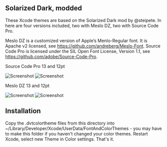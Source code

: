 ## Solarized Dark, modded

These Xcode themes are based on the Solarized Dark mod by @steipete. In here are four versions included, two with Meslo DZ, two with Source Code Pro.

Meslo DZ is a customized version of Apple’s Menlo-Regular font. It is Apache v2 licensed, see https://github.com/andreberg/Meslo-Font.
Source Code Pro is licensed under the SIL Open Font License, Version 1.1, see https://github.com/adobe/Source-Code-Pro.

Source Code Pro 13 and 12pt

![Screenshot](https://raw.github.com/stefanmunz/xcode-themes-solarized-modded/master/Screenshots/SCP13.png "Screenshot")
![Screenshot](https://raw.github.com/stefanmunz/xcode-themes-solarized-modded/master/Screenshots/SCP12.png "Screenshot")

Meslo DZ 13 and 12pt

![Screenshot](https://raw.github.com/stefanmunz/xcode-themes-solarized-modded/master/Screenshots/Meslo13.png "Screenshot")
![Screenshot](https://raw.github.com/stefanmunz/xcode-themes-solarized-modded/master/Screenshots/Meslo12.png "Screenshot")

Installation
------------
Copy the .dvtcolortheme files from this directory into ~/Library/Developer/Xcode/UserData/FontAndColorThemes - you may have to make this folder if you haven't changed your color themes. Restart Xcode, select new Theme in Color settings. That's it.